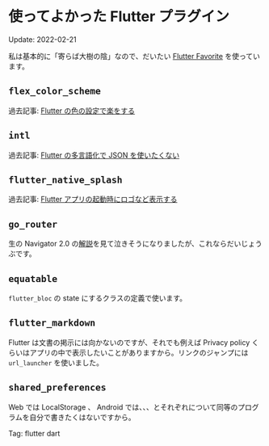 # 使ってよかった Flutter プラグイン

Update: 2022-02-21

私は基本的に「寄らば大樹の陰」なので、だいたい
[Flutter Favorite](https://pub.dev/packages?q=is%3Aflutter-favorite)
を使っています。

## ``flex_color_scheme``

過去記事: [Flutter の色の設定で楽をする](20220214flutterflexcolorscheme.html "flutter dart")

## ``intl``

過去記事: [Flutter の多言語化で JSON を使いたくない](20220214flutterl10nwithoutjson.html "flutter dart")

## ``flutter_native_splash``

過去記事: [Flutter アプリの起動時にロゴなど表示する](20220212flutternativesplash.html "flutter dart")

## ``go_router``

生の Navigator 2.0 の[解説](https://medium.com/flutter/learning-flutters-new-navigation-and-routing-system-7c9068155ade)を見て泣きそうになりましたが、これならだいじょうぶです。


## ``equatable``

``flutter_bloc`` の state にするクラスの定義で使います。

## ``flutter_markdown``

Flutter は文書の掲示には向かないのですが、それでも例えば Privacy policy くらいはアプリの中で表示したいことがありますから。リンクのジャンプには ``url_launcher`` を使いました。

## ``shared_preferences``

Web では LocalStorage 、 Android では、、、とそれぞれについて同等のプログラムを自分で書きたくはないですから。

Tag: flutter dart
